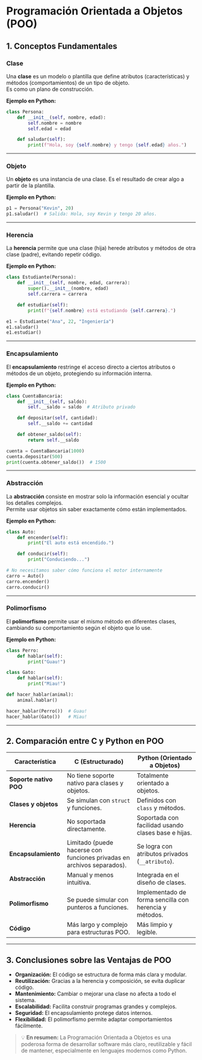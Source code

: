 # Programación Orientada a Objetos (POO)

## 1. Conceptos Fundamentales

### **Clase**
Una **clase** es un modelo o plantilla que define atributos (características) y métodos (comportamientos) de un tipo de objeto.  
Es como un plano de construcción.

**Ejemplo en Python:**
```python
class Persona:
    def __init__(self, nombre, edad):
        self.nombre = nombre
        self.edad = edad

    def saludar(self):
        print(f"Hola, soy {self.nombre} y tengo {self.edad} años.")
```

---

### **Objeto**
Un **objeto** es una instancia de una clase. Es el resultado de crear algo a partir de la plantilla.

**Ejemplo en Python:**
```python
p1 = Persona("Kevin", 20)
p1.saludar()  # Salida: Hola, soy Kevin y tengo 20 años.
```

---

### **Herencia**
La **herencia** permite que una clase (hija) herede atributos y métodos de otra clase (padre), evitando repetir código.

**Ejemplo en Python:**
```python
class Estudiante(Persona):
    def __init__(self, nombre, edad, carrera):
        super().__init__(nombre, edad)
        self.carrera = carrera

    def estudiar(self):
        print(f"{self.nombre} está estudiando {self.carrera}.")

e1 = Estudiante("Ana", 22, "Ingeniería")
e1.saludar()
e1.estudiar()
```

---

### **Encapsulamiento**
El **encapsulamiento** restringe el acceso directo a ciertos atributos o métodos de un objeto, protegiendo su información interna.

**Ejemplo en Python:**
```python
class CuentaBancaria:
    def __init__(self, saldo):
        self.__saldo = saldo  # Atributo privado

    def depositar(self, cantidad):
        self.__saldo += cantidad

    def obtener_saldo(self):
        return self.__saldo

cuenta = CuentaBancaria(1000)
cuenta.depositar(500)
print(cuenta.obtener_saldo())  # 1500
```

---

### **Abstracción**
La **abstracción** consiste en mostrar solo la información esencial y ocultar los detalles complejos.  
Permite usar objetos sin saber exactamente cómo están implementados.

**Ejemplo en Python:**
```python
class Auto:
    def encender(self):
        print("El auto está encendido.")

    def conducir(self):
        print("Conduciendo...")

# No necesitamos saber cómo funciona el motor internamente
carro = Auto()
carro.encender()
carro.conducir()
```

---

### **Polimorfismo**
El **polimorfismo** permite usar el mismo método en diferentes clases, cambiando su comportamiento según el objeto que lo use.

**Ejemplo en Python:**
```python
class Perro:
    def hablar(self):
        print("Guau!")

class Gato:
    def hablar(self):
        print("Miau!")

def hacer_hablar(animal):
    animal.hablar()

hacer_hablar(Perro())  # Guau!
hacer_hablar(Gato())   # Miau!
```

---

## 2. Comparación entre C y Python en POO

| Característica                | C (Estructurado)                                         | Python (Orientado a Objetos)                                    |
|-------------------------------|-----------------------------------------------------------|------------------------------------------------------------------|
| **Soporte nativo POO**        | No tiene soporte nativo para clases y objetos.            | Totalmente orientado a objetos.                                 |
| **Clases y objetos**          | Se simulan con `struct` y funciones.                      | Definidos con `class` y métodos.                                |
| **Herencia**                  | No soportada directamente.                               | Soportada con facilidad usando clases base e hijas.             |
| **Encapsulamiento**           | Limitado (puede hacerse con funciones privadas en archivos separados). | Se logra con atributos privados (`__atributo`).         |
| **Abstracción**               | Manual y menos intuitiva.                                | Integrada en el diseño de clases.                               |
| **Polimorfismo**              | Se puede simular con punteros a funciones.               | Implementado de forma sencilla con herencia y métodos.          |
| **Código**                    | Más largo y complejo para estructuras POO.               | Más limpio y legible.                                          |

---

## 3. Conclusiones sobre las Ventajas de POO

- **Organización:** El código se estructura de forma más clara y modular.  
- **Reutilización:** Gracias a la herencia y composición, se evita duplicar código.  
- **Mantenimiento:** Cambiar o mejorar una clase no afecta a todo el sistema.  
- **Escalabilidad:** Facilita construir programas grandes y complejos.  
- **Seguridad:** El encapsulamiento protege datos internos.  
- **Flexibilidad:** El polimorfismo permite adaptar comportamientos fácilmente.

> 💡 **En resumen:** La Programación Orientada a Objetos es una poderosa forma de desarrollar software más claro, reutilizable y fácil de mantener, especialmente en lenguajes modernos como Python.
